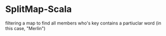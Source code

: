 # SplitMap-Scala
filtering a map to find all members who's key contains a partiuclar word (in this case, "Merlin")
